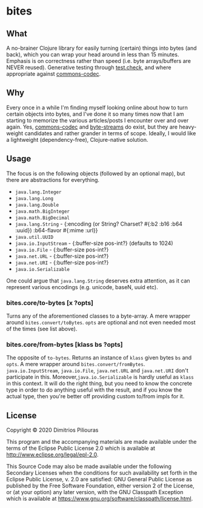 # bites

## What

A no-brainer Clojure library for easily turning (certain) things into bytes (and back), 
which you can wrap your head around in less than 15 minutes. 
Emphasis is on correctness rather than speed (i.e. byte arrays/buffers are NEVER reused). 
Generative testing through [test.check](https://github.com/clojure/test.check), 
and where appropriate against [commons-codec](http://commons.apache.org/proper/commons-codec/).


## Why
Every once in a while I'm finding myself looking online about how to turn 
certain objects into bytes, and I've done it so many times now that I am 
starting to memorize the various articles/posts I encounter over and over again.
Yes, [commons-codec](http://commons.apache.org/proper/commons-codec/) and 
[byte-streams](https://github.com/ztellman/byte-streams) do exist, but they are heavy-weight 
candidates and rather grander in terms of scope. Ideally, I would like a lightweight 
(dependency-free), Clojure-native solution.
 

## Usage
The focus is on the following objects (followed by an optional map), but there are abstractions for everything.

- `java.lang.Integer`
- `java.lang.Long`
- `java.lang.Double`
- `java.math.BigInteger`
- `java.math.BigDecimal`
- `java.lang.String` -  {:encoding  (or String? Charset? #{:b2 :b16 :b64 :uuid}) :b64-flavor #{:mime :url}}
- `java.util.UUID`
- `java.io.InputStream` -  {:buffer-size pos-int?} (defaults to 1024)
- `java.io.File`  -  {:buffer-size pos-int?} 
- `java.net.URL`  -  {:buffer-size pos-int?}
- `java.net.URI`  -  {:buffer-size pos-int?}
- `java.io.Serializable`

One could argue that `java.lang.String` deserves extra attention, as it can represent various encodings (e.g. unicode, baseN, uuid etc).

### bites.core/to-bytes \[x ?opts\]
Turns any of the aforementioned classes to a byte-array. A mere wrapper around `bites.convert/toBytes`.
`opts` are optional and not even needed most of the times (see list above). 

### bites.core/from-bytes \[klass bs ?opts\]
The opposite of `to-bytes`. Returns an instance of `klass` given bytes `bs` and `opts`. 
A mere wrapper around `bites.convert/fromBytes`.
`java.io.InputStream`, `java.io.File`, `java.net.URL` and `java.net.URI` don't participate in this. 
Moreover,`java.io.Serializable` is hardly useful as `klass` in this context. It will do the right thing,
but you need to know the concrete type in order to do anything useful with the result, 
and if you know the actual type, then you're better off providing custom to/from impls for it. 

## License

Copyright © 2020 Dimitrios Piliouras

This program and the accompanying materials are made available under the
terms of the Eclipse Public License 2.0 which is available at
http://www.eclipse.org/legal/epl-2.0.

This Source Code may also be made available under the following Secondary
Licenses when the conditions for such availability set forth in the Eclipse
Public License, v. 2.0 are satisfied: GNU General Public License as published by
the Free Software Foundation, either version 2 of the License, or (at your
option) any later version, with the GNU Classpath Exception which is available
at https://www.gnu.org/software/classpath/license.html.
